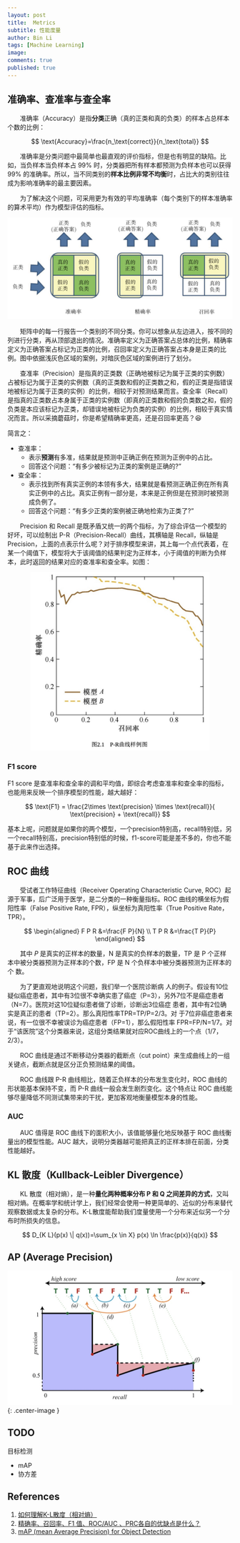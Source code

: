 ```yaml
---
layout: post
title:  Metrics
subtitle: 性能度量
author: Bin Li
tags: [Machine Learning]
image: 
comments: true
published: true
---
```



## 准确率、查准率与查全率
　　准确率（Accuracy）是指**分类**正确（真的正类和真的负类）的样本占总样本个数的比例：

$$
\text{Accuracy}=\frac{n_\text{correct}}{n_\text{total}}
$$

　　准确率是分类问题中最简单也最直观的评价指标，但是也有明显的缺陷。比如，当负样本当负样本占 99% 时，分类器把所有样本都预测为负样本也可以获得 99% 的准确率。所以，当不同类别的**样本比例非常不均衡**时，占比大的类别往往成为影响准确率的最主要因素。

　　为了解决这个问题，可采用更为有效的平均准确率（每个类别下的样本准确率的算术平均）作为模型评估的指标。

<p align="center">
  <img width="600" height="" src="/img/media/15614281343142.jpg">
</p>

　　矩阵中的每一行报告一个类别的不同分类。你可以想象从左边进入，按不同的列进行分类，再从顶部退出的情况。准确率定义为正确答案占总体的比例，精确率定义为正确答案占标记为正类的比例，召回率定义为正确答案占本身是正类的比例。图中依据浅灰色区域的案例，对暗灰色区域的案例进行了划分。

　　查准率（Precision）是指真的正类数（正确地被标记为属于正类的实例数）占被标记为属于正类的实例数（真的正类数和假的正类数之和，假的正类是指错误地被标记为属于正类的实例）的比例，相较于对预测结果而言。查全率（Recall）是指真的正类数占本身属于正类的实例数（即真的正类数和假的负类数之和，假的负类是本应该标记为正类，却错误地被标记为负类的实例）的比例，相较于真实情况而言。所以采摘蘑菇时，你是希望精确率更高，还是召回率更高？😆

简言之：
* 查准率：
    * 表示**预测**有多准，结果就是预测中正确正例在预测为正例中的占比。
    * 回答这个问题：“有多少被标记为正类的案例是正确的?”
* 查全率：
    * 表示找到所有真实正例的本领有多大，结果就是看预测正确正例在所有真实正例中的占比。真实正例有一部分是，本来是正例但是在预测时被预测成负例了。
    * 回答这个问题：“有多少正类的案例被正确地检索为正类了?”

　　Precision 和 Recall 是既矛盾又统一的两个指标，为了综合评估一个模型的好坏，可以绘制出 P-R（Precision-Recall）曲线，其横轴是 Recall，纵轴是 Precision，上面的点表示什么呢？对于排序模型来讲，其上每一个点代表着，在某一个阈值下，模型将大于该阈值的结果判定为正样本，小于阈值的判断为负样本，此时返回的结果对应的查准率和查全率。如图：

<p align="center">
  <img width="400" height="" src="/img/media/15610870815236.jpg">
</p>

### F1 score
F1 score 是查准率和查全率的调和平均值，即综合考虑查准率和查全率的指标，也能用来反映一个排序模型的性能，越大越好：

$$
\text{F1} = \frac{2\times \text{precision} \times \text{recall}}{ \text{precision} + \text{recall}}
$$

基本上呢，问题就是如果你的两个模型，一个precision特别高，recall特别低，另一个recall特别高，precision特别低的时候，f1-score可能是差不多的，你也不能基于此来作出选择。

## ROC 曲线
　　受试者工作特征曲线（Receiver Operating Characteristic Curve, ROC）起源于军事，后广泛用于医学，是二分类的一种衡量指标。ROC 曲线的横坐标为假阳性率（False Positive Rate, FPR），纵坐标为真阳性率（True Positive Rate，TPR）。

$$
\begin{aligned} F P R &=\frac{F P}{N} \\ T P R &=\frac{T P}{P} \end{aligned}
$$

　　其中 $P$ 是真实的正样本的数量，N 是真实的负样本的数量，TP 是 P 个正样本中被分类器预测为正样本的个数，FP 是 N 个负样本中被分类器预测为正样本的个 数。

　　为了更直观地说明这个问题，我们举一个医院诊断病 人的例子。假设有10位疑似癌症患者，其中有3位很不幸确实患了癌症（P=3），另外7位不是癌症患者（N=7）。医院对这10位疑似患者做了诊断，诊断出3位癌症 患者，其中有2位确实是真正的患者（TP=2）。那么真阳性率TPR=TP/P=2/3。对 于7位非癌症患者来说，有一位很不幸被误诊为癌症患者（FP=1），那么假阳性率 FPR=FP/N=1/7。对于“该医院”这个分类器来说，这组分类结果就对应ROC曲线上的一个点（1/7，2/3）。

　　ROC 曲线是通过不断移动分类器的截断点（cut point）来生成曲线上的一组关键点，截断点就是区分正负预测结果的阈值。

　　ROC 曲线跟 P-R 曲线相比，随着正负样本的分布发生变化时，ROC 曲线的形状能基本保持不变，而 P-R 曲线一般会发生剧烈变化。这个特点让 ROC 曲线能够尽量降低不同测试集带来的干扰，更加客观地衡量模型本身的性能。

### AUC
　　AUC 值得是 ROC 曲线下的面积大小，该值能够量化地反映基于 ROC 曲线衡量出的模型性能。AUC 越大，说明分类器越可能把真正的正样本排在前面，分类性能越好。


## KL 散度（Kullback-Leibler Divergence）
　　KL 散度（相对熵），是一种**量化两种概率分布 P 和 Q 之间差异的方式**，又叫相对熵。在概率学和统计学上，我们经常会使用一种更简单的、近似的分布来替代观察数据或太复杂的分布。K-L散度能帮助我们度量使用一个分布来近似另一个分布时所损失的信息。

$$
D_{K L}(p(x) \| q(x))=\sum_{x \in X} p(x) \ln \frac{p(x)}{q(x)}
$$

## AP (Average Precision)
![](/img/media/15689788066970.jpg){: .center-image }


## TODO
目标检测
* mAP
* 协方差


## References
1. [如何理解K-L散度（相对熵）](https://www.jianshu.com/p/43318a3dc715)
2. [精确率、召回率、F1 值、ROC/AUC 、PRC各自的优缺点是什么？](http://frankchen.xyz/2016/09/21/metric/)
3. [mAP (mean Average Precision) for Object Detection](https://medium.com/@jonathan_hui/map-mean-average-precision-for-object-detection-45c121a31173)